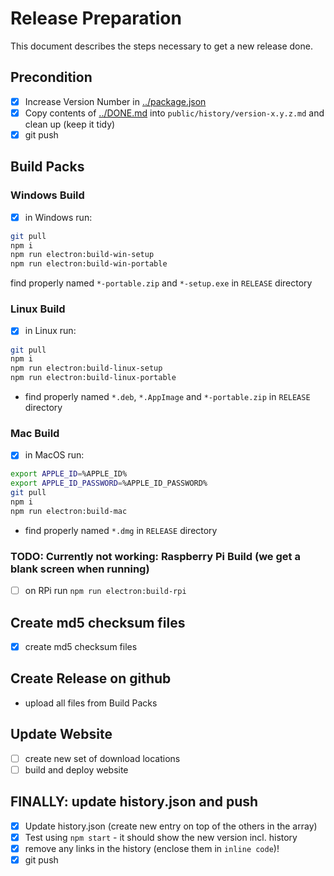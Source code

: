 # Release Preparation

This document describes the steps necessary to get a new release done.

## Precondition

- [x] Increase Version Number in [../package.json](../package.json)
- [x] Copy contents of [../DONE.md](../DONE.md) into `public/history/version-x.y.z.md` and clean up (keep it tidy)
- [x] git push

## Build Packs

### Windows Build

- [x] in Windows run:

```bash
git pull
npm i
npm run electron:build-win-setup
npm run electron:build-win-portable
```

find properly named `*-portable.zip` and `*-setup.exe` in `RELEASE` directory

### Linux Build

- [x] in Linux run:

```bash
git pull
npm i
npm run electron:build-linux-setup
npm run electron:build-linux-portable
```

- find properly named `*.deb`, `*.AppImage` and `*-portable.zip` in `RELEASE` directory

### Mac Build

- [x] in MacOS run:

```bash
export APPLE_ID=%APPLE_ID%
export APPLE_ID_PASSWORD=%APPLE_ID_PASSWORD%
git pull
npm i
npm run electron:build-mac
```

- find properly named `*.dmg` in `RELEASE` directory

### TODO: Currently not working: Raspberry Pi Build (we get a blank screen when running)

- [ ] on RPi run `npm run electron:build-rpi`

## Create md5 checksum files

- [x] create md5 checksum files

## Create Release on github

- upload all files from Build Packs

## Update Website

- [ ] create new set of download locations
- [ ] build and deploy website

## FINALLY: update history.json and push

- [x] Update history.json (create new entry on top of the others in the array)
- [x] Test using `npm start` - it should show the new version incl. history
- [x] remove any links in the history (enclose them in `inline code`)!
- [x] git push

